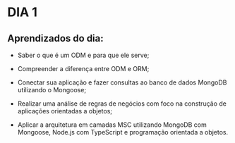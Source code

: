 # DIA 1

## Aprendizados do dia:
* Saber o que é um ODM e para que ele serve;

* Compreender a diferença entre ODM e ORM;

* Conectar sua aplicação e fazer consultas ao banco de dados MongoDB utilizando o Mongoose;

* Realizar uma análise de regras de negócios com foco na construção de aplicações orientadas a objetos;

* Aplicar a arquitetura em camadas MSC utilizando MongoDB com Mongoose, Node.js com TypeScript e programação orientada a objetos.